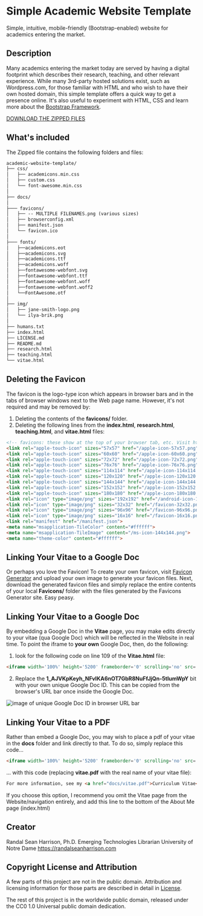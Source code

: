 # Simple Academic Website Template
Simple, intuitive, mobile-friendly (Bootstrap-enabled) website for academics entering the market.

## Description
Many academics entering the market today are served by having a digital footprint which describes their research, teaching, and other relevant experience. While many 3rd-party hosted solutions exist, such as Wordpress.com, for those familiar with HTML and who wish to have their own hosted domain, this simple   template offers a quick way to get a presence online. It's also useful to experiment with HTML, CSS and learn more about the [Bootstrap Framework](https://getbootstrap.com/getting-started/).

[DOWNLOAD THE ZIPPED FILES](https://github.com/randal-sean-harrison/academic-website-template/archive/master.zip)


## What's included
The Zipped file contains the following folders and files:

```html
academic-website-template/
├── css/
│   ├── academicons.min.css
│   ├── custom.css
│   └── font-awesome.min.css
│   
├── docs/
│
├─── favicons/
│   ├── -- MULTIPLE FILENAMES.png (various sizes)
│   ├── browserconfig.xml
│   ├── manifest.json
│   └── favicon.ico
│
├─── fonts/
│   ├──academicons.eot
│   ├──academicons.svg
│   ├──academicons.ttf
│   ├──academicons.woff
│   ├──fontawesome-webfont.svg
│   ├──fontawesome-webfont.ttf
│   ├──fontawesome-webfont.woff
│   ├──fontawesome-webfont.woff2
│   └──FontAwesome.otf
│
├── img/
│   ├── jane-smith-logo.png
│   └── ilya-brik.png
│   
├── humans.txt
├── index.html
├── LICENSE.md
├── README.md
├── research.html
├── teaching.html
└── vitae.html
```

## Deleting the Favicon
The favicon is the logo-type icon which appears in browser bars and in the tabs of browser windows next to the Web page name. However, it's not required and may be removed by:

1. Deleting the contents of the **favicons/** folder.
2. Deleting the following lines from the **index.html**, **research.html**, **teaching.html**, and **vitae.html** files:

```html
<!-- favicons: these show at the top of your browser tab, etc. Visit http://www.favicon-generator.org/ to generate your own favicons -->
<link rel="apple-touch-icon" sizes="57x57" href="/apple-icon-57x57.png">
<link rel="apple-touch-icon" sizes="60x60" href="/apple-icon-60x60.png">
<link rel="apple-touch-icon" sizes="72x72" href="/apple-icon-72x72.png">
<link rel="apple-touch-icon" sizes="76x76" href="/apple-icon-76x76.png">
<link rel="apple-touch-icon" sizes="114x114" href="/apple-icon-114x114.png">
<link rel="apple-touch-icon" sizes="120x120" href="/apple-icon-120x120.png">
<link rel="apple-touch-icon" sizes="144x144" href="/apple-icon-144x144.png">
<link rel="apple-touch-icon" sizes="152x152" href="/apple-icon-152x152.png">
<link rel="apple-touch-icon" sizes="180x180" href="/apple-icon-180x180.png">
<link rel="icon" type="image/png" sizes="192x192" href="/android-icon-192x192.png">
<link rel="icon" type="image/png" sizes="32x32" href="/favicon-32x32.png">
<link rel="icon" type="image/png" sizes="96x96" href="/favicon-96x96.png">
<link rel="icon" type="image/png" sizes="16x16" href="/favicon-16x16.png">
<link rel="manifest" href="/manifest.json">
<meta name="msapplication-TileColor" content="#ffffff">
<meta name="msapplication-TileImage" content="/ms-icon-144x144.png">
<meta name="theme-color" content="#ffffff">
```

## Linking Your Vitae to a Google Doc
Or perhaps you love the Favicon! To create your own favicon, visit [Favicon Generator](https://www.favicon-generator.org/) and upload your own image to generate your favicon files. Next, download the generated favicon files and simply replace the entire contents of your local **Favicons/** folder with the files generated by the Favicons Generator site. Easy peasy.

## Linking Your Vitae to a Google Doc
By embedding a Google Doc in the **Vitae** page, you may make edits directly to your vitae (qua Google Doc) which will be reflected in the Website in real time. To point the iframe to __your own__ Google Doc, then, do the following:


1. look for the following code on line 109 of the **Vitae.html** file:

```html
<iframe width='100%' height='5200' frameborder='0' scrolling='no' src='https://docs.google.com/document/d/1_AJVKpKeyh_NFvlKA6nOT7GbR8NuFfJjQn-5tIumWpY/preview' allowfullscreen></iframe>
```

2. Replace the **1_AJVKpKeyh_NFvlKA6nOT7GbR8NuFfJjQn-5tIumWpY** bit with your own unique Google Doc ID. This can be copied from the browser's URL bar once inside the Google Doc.

![image of unique Google Doc ID in browser URL bar](http://www.randalseanharrison.com/img/google-doc-id.png)



## Linking Your Vitae to a PDF
Rather than embed a Google Doc, you may wish to place a pdf of your vitae in the **docs** folder and link directly to that. To do so, simply replace this code...

```html
<iframe width='100%' height='5200' frameborder='0' scrolling='no' src='https://docs.google.com/document/d/1_AJVKpKeyh_NFvlKA6nOT7GbR8NuFfJjQn-5tIumWpY/preview' allowfullscreen></iframe>
```
... with this code (replacing **vitae.pdf** with the real name of your vitae file):  

```html
For more information, see my <a href="docs/vitae.pdf">Curriculum Vitae</a>
```
If you choose this option, I recommend you omit the Vitae page from the Website/navigation entirely, and add this line to the bottom of the About Me page (index.html)

## Creator
Randal Sean Harrison, Ph.D.
Emerging Technologies Librarian
University of Notre Dame
<https://randalseanharrison.com>

## Copyright License and Attribution
A few parts of this project are not in the public domain. Attribution and licensing information for those parts are described in detail in [License](https://github.com/randal-sean-harrison/academic-website-template/blob/master/LICENSE.md).

The rest of this project is in the worldwide public domain, released under the CC0 1.0 Universal public domain dedication.
